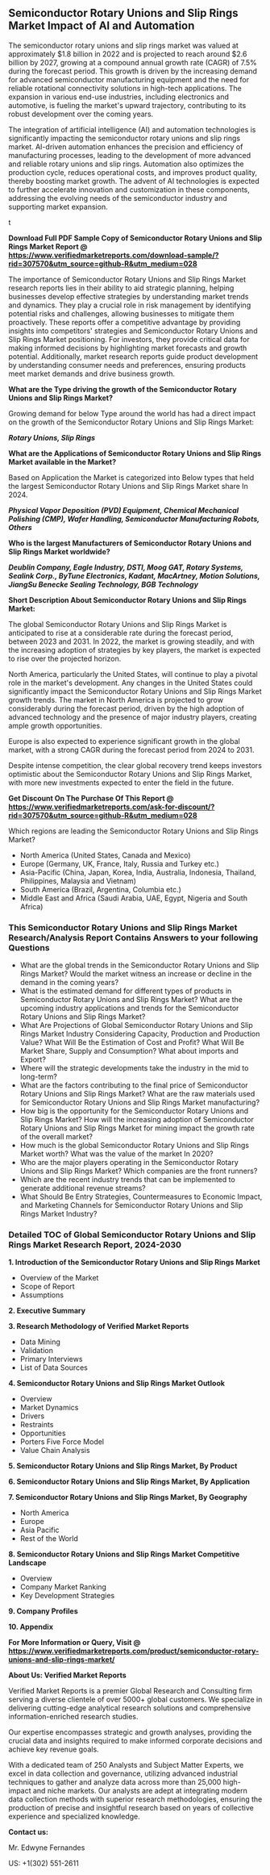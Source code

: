 <h2>Semiconductor Rotary Unions and Slip Rings Market Impact of AI and Automation</h2><p>The semiconductor rotary unions and slip rings market was valued at approximately $1.8 billion in 2022 and is projected to reach around $2.6 billion by 2027, growing at a compound annual growth rate (CAGR) of 7.5% during the forecast period. This growth is driven by the increasing demand for advanced semiconductor manufacturing equipment and the need for reliable rotational connectivity solutions in high-tech applications. The expansion in various end-use industries, including electronics and automotive, is fueling the market's upward trajectory, contributing to its robust development over the coming years.</p><p>The integration of artificial intelligence (AI) and automation technologies is significantly impacting the semiconductor rotary unions and slip rings market. AI-driven automation enhances the precision and efficiency of manufacturing processes, leading to the development of more advanced and reliable rotary unions and slip rings. Automation also optimizes the production cycle, reduces operational costs, and improves product quality, thereby boosting market growth. The advent of AI technologies is expected to further accelerate innovation and customization in these components, addressing the evolving needs of the semiconductor industry and supporting market expansion.</p>t</p><p id="" class=""><strong>Download Full PDF Sample Copy of Semiconductor Rotary Unions and Slip Rings Market Report @ <a href="https://www.verifiedmarketreports.com/download-sample/?rid=307570&utm_source=github-R&utm_medium=028" target="_blank">https://www.verifiedmarketreports.com/download-sample/?rid=307570&utm_source=github-R&utm_medium=028</a></strong></p><p>The importance of&nbsp;Semiconductor Rotary Unions and Slip Rings Market research reports lies in their ability to aid strategic planning, helping businesses develop effective strategies by understanding market trends and dynamics. They play a crucial role in risk management by identifying potential risks and challenges, allowing businesses to mitigate them proactively. These reports offer a competitive advantage by providing insights into competitors' strategies and Semiconductor Rotary Unions and Slip Rings Market positioning. For investors, they provide critical data for making informed decisions by highlighting market forecasts and growth potential. Additionally, market research reports guide product development by understanding consumer needs and preferences, ensuring products meet market demands and drive business growth.</p><p><strong>What are the&nbsp;Type driving the growth of the Semiconductor Rotary Unions and Slip Rings Market?</strong></p><p id="" class="">Growing demand for below Type around the world has had a direct impact on the growth of the Semiconductor Rotary Unions and Slip Rings Market:</p><em><strong>Rotary Unions, Slip Rings</strong></em></p><strong>What are the&nbsp;Applications&nbsp;of Semiconductor Rotary Unions and Slip Rings Market available in the Market?</strong></p><p id="" class="">Based on Application the Market is categorized into Below types that held the largest Semiconductor Rotary Unions and Slip Rings Market share In 2024.</p><em><strong>Physical Vapor Deposition (PVD) Equipment, Chemical Mechanical Polishing (CMP), Wafer Handling, Semiconductor Manufacturing Robots, Others</strong></em></p><strong>Who is the largest Manufacturers of Semiconductor Rotary Unions and Slip Rings Market worldwide?</strong></p><p><em><strong>Deublin Company, Eagle Industry, DSTI, Moog GAT, Rotary Systems, Sealink Corp., ByTune Electronics, Kadant, MacArtney, Motion Solutions, JiangSu Benecke Sealing Technology, BGB Technology</strong></em></p><p id="" class=""><strong>Short Description About Semiconductor Rotary Unions and Slip Rings Market:</strong></p><p>The global Semiconductor Rotary Unions and Slip Rings Market is anticipated to rise at a considerable rate during the forecast period, between 2023 and 2031. In 2022, the market is growing steadily, and with the increasing adoption of strategies by key players, the market is expected to rise over the projected horizon.</p><p>North America, particularly the United States, will continue to play a pivotal role in the market's development. Any changes in the United States could significantly impact the Semiconductor Rotary Unions and Slip Rings Market growth trends. The market in North America is projected to grow considerably during the forecast period, driven by the high adoption of advanced technology and the presence of major industry players, creating ample growth opportunities.</p><p>Europe is also expected to experience significant growth in the global market, with a strong CAGR during the forecast period from 2024 to 2031.</p><p>Despite intense competition, the clear global recovery trend keeps investors optimistic about the Semiconductor Rotary Unions and Slip Rings Market, with more new investments expected to enter the field in the future.</p><p id="" class=""><strong>Get Discount On The Purchase Of This Report @ <a href="https://www.verifiedmarketreports.com/ask-for-discount/?rid=307570&utm_source=github-R&utm_medium=028" target="_blank">https://www.verifiedmarketreports.com/ask-for-discount/?rid=307570&utm_source=github-R&utm_medium=028</a></strong></p>Which regions are leading the Semiconductor Rotary Unions and Slip Rings Market?</p><ul><li>North America (United States, Canada and Mexico)</li><li>Europe (Germany, UK, France, Italy, Russia and Turkey etc.)</li><li>Asia-Pacific (China, Japan, Korea, India, Australia, Indonesia, Thailand, Philippines, Malaysia and Vietnam)</li><li>South America (Brazil, Argentina, Columbia etc.)</li><li>Middle East and Africa (Saudi Arabia, UAE, Egypt, Nigeria and South Africa)</li></ul><h3 id="" class="">This Semiconductor Rotary Unions and Slip Rings Market Research/Analysis Report Contains Answers to your following Questions</h3><ul><li>What are the global trends in the Semiconductor Rotary Unions and Slip Rings Market? Would the market witness an increase or decline in the demand in the coming years?</li><li>What is the estimated demand for different types of products in Semiconductor Rotary Unions and Slip Rings Market? What are the upcoming industry applications and trends for the Semiconductor Rotary Unions and Slip Rings Market?</li><li>What Are Projections of Global Semiconductor Rotary Unions and Slip Rings Market Industry Considering Capacity, Production and Production Value? What Will Be the Estimation of Cost and Profit? What Will Be Market Share, Supply and Consumption? What about imports and Export?</li><li>Where will the strategic developments take the industry in the mid to long-term?</li><li>What are the factors contributing to the final price of Semiconductor Rotary Unions and Slip Rings Market? What are the raw materials used for Semiconductor Rotary Unions and Slip Rings Market manufacturing?</li><li>How big is the opportunity for the Semiconductor Rotary Unions and Slip Rings Market? How will the increasing adoption of Semiconductor Rotary Unions and Slip Rings Market for mining impact the growth rate of the overall market?</li><li>How much is the global Semiconductor Rotary Unions and Slip Rings Market worth? What was the value of the market In 2020?</li><li>Who are the major players operating in the Semiconductor Rotary Unions and Slip Rings Market? Which companies are the front runners?</li><li>Which are the recent industry trends that can be implemented to generate additional revenue streams?</li><li>What Should Be Entry Strategies, Countermeasures to Economic Impact, and Marketing Channels for Semiconductor Rotary Unions and Slip Rings Market Industry?</li></ul><h3 id="" class="">Detailed TOC of Global Semiconductor Rotary Unions and Slip Rings Market Research Report, 2024-2030</h3><p id="" class=""><strong>1. Introduction of the Semiconductor Rotary Unions and Slip Rings Market</strong></p><ul><li>Overview of the Market</li><li>Scope of Report</li><li>Assumptions</li></ul><p id="" class=""><strong>2. Executive Summary</strong></p><p id="" class=""><strong>3. Research Methodology of Verified Market Reports</strong></p><ul><li>Data Mining</li><li>Validation</li><li>Primary Interviews</li><li>List of Data Sources</li></ul><p id="" class=""><strong>4. Semiconductor Rotary Unions and Slip Rings Market Outlook</strong></p><ul><li>Overview</li><li>Market Dynamics</li><li>Drivers</li><li>Restraints</li><li>Opportunities</li><li>Porters Five Force Model</li><li>Value Chain Analysis</li></ul><p id="" class=""><strong>5. Semiconductor Rotary Unions and Slip Rings Market, By Product</strong></p><p id="" class=""><strong>6. Semiconductor Rotary Unions and Slip Rings Market, By Application</strong></p><p id="" class=""><strong>7. Semiconductor Rotary Unions and Slip Rings Market, By Geography</strong></p><ul><li>North America</li><li>Europe</li><li>Asia Pacific</li><li>Rest of the World</li></ul><p id="" class=""><strong>8. Semiconductor Rotary Unions and Slip Rings Market Competitive Landscape</strong></p><ul><li>Overview</li><li>Company Market Ranking</li><li>Key Development Strategies</li></ul><p id="" class=""><strong>9. Company Profiles</strong></p><p id="" class=""><strong>10. Appendix</strong></p><p id="" class=""><strong>For More Information or Query, Visit @ <a href="https://www.verifiedmarketreports.com/product/semiconductor-rotary-unions-and-slip-rings-market/" target="_blank">https://www.verifiedmarketreports.com/product/semiconductor-rotary-unions-and-slip-rings-market/</a></strong></p><p id="" class=""><strong>About Us: Verified Market Reports</strong></p><p id="" class="">Verified Market Reports is a premier Global Research and Consulting firm serving a diverse clientele of over 5000+ global customers. We specialize in delivering cutting-edge analytical research solutions and comprehensive information-enriched research studies.</p><p id="" class="">Our expertise encompasses strategic and growth analyses, providing the crucial data and insights required to make informed corporate decisions and achieve key revenue goals.</p><p id="" class="">With a dedicated team of 250 Analysts and Subject Matter Experts, we excel in data collection and governance, utilizing advanced industrial techniques to gather and analyze data across more than 25,000 high-impact and niche markets. Our analysts are adept at integrating modern data collection methods with superior research methodologies, ensuring the production of precise and insightful research based on years of collective experience and specialized knowledge.</p><p id="" class=""><strong>Contact us:</strong></p><p id="" class="">Mr. Edwyne Fernandes</p><p id="" class="">US: +1(302) 551-2611</p>